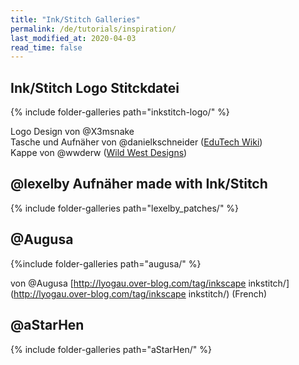 ```yaml
---
title: "Ink/Stitch Galleries"
permalink: /de/tutorials/inspiration/
last_modified_at: 2020-04-03
read_time: false  
---
```

## Ink/Stitch Logo Stitckdatei

{% include folder-galleries path="inkstitch-logo/" %}

Logo Design von @X3msnake<br>
Tasche und Aufnäher von @danielkschneider ([EduTech Wiki](https://edutechwiki.unige.ch/en/InkStitch))<br>
Kappe von @wwderw ([Wild West Designs](https://www.youtube.com/channel/UCyMKE9BOi4sZQ9MUP91CfGA))

## @lexelby Aufnäher made with Ink/Stitch

{% include folder-galleries path="lexelby_patches/" %}

## @Augusa

{%include folder-galleries path="augusa/" %}

von @Augusa [http://lyogau.over-blog.com/tag/inkscape inkstitch/](http://lyogau.over-blog.com/tag/inkscape inkstitch/) (French)

## @aStarHen

{% include folder-galleries path="aStarHen/" %}
